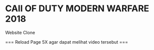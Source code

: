 # CAll OF DUTY MODERN WARFARE 2018
Website Clone

=== Reload Page 5X agar dapat melihat video tersebut ===

